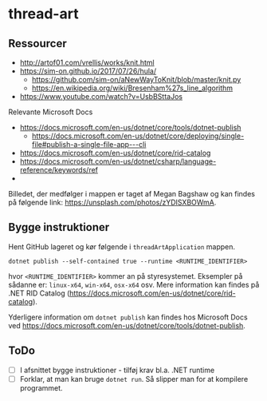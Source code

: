 # thread-art

## Ressourcer
- http://artof01.com/vrellis/works/knit.html
- https://sim-on.github.io/2017/07/26/hula/
  - https://github.com/sim-on/aNewWayToKnit/blob/master/knit.py
  - https://en.wikipedia.org/wiki/Bresenham%27s_line_algorithm
- https://www.youtube.com/watch?v=UsbBSttaJos

Relevante Microsoft Docs
- https://docs.microsoft.com/en-us/dotnet/core/tools/dotnet-publish
  - https://docs.microsoft.com/en-us/dotnet/core/deploying/single-file#publish-a-single-file-app---cli
- https://docs.microsoft.com/en-us/dotnet/core/rid-catalog
- https://docs.microsoft.com/en-us/dotnet/csharp/language-reference/keywords/ref
- 

Billedet, der medfølger i mappen er taget af Megan Bagshaw og kan findes på følgende link: https://unsplash.com/photos/zYDISXBOWmA.

## Bygge instruktioner
Hent GitHub lageret og kør følgende i `threadArtApplication` mappen.
```
dotnet publish --self-contained true --runtime <RUNTIME_IDENTIFIER>
```
hvor `<RUNTIME_IDENTIFIER>` kommer an på styresystemet. Eksempler på sådanne er: `linux-x64`, `win-x64`, `osx-x64` osv. Mere information kan findes på .NET RID Catalog (https://docs.microsoft.com/en-us/dotnet/core/rid-catalog). 

Yderligere information om `dotnet publish` kan findes hos Microsoft Docs ved https://docs.microsoft.com/en-us/dotnet/core/tools/dotnet-publish.

## ToDo
- [ ] I afsnittet bygge instruktioner - tilføj krav bl.a. .NET runtime
- [ ] Forklar, at man kan bruge `dotnet run`. Så slipper man for at kompilere programmet.
